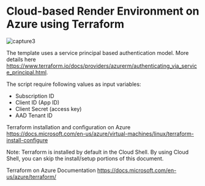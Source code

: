 # Cloud-based Render Environment on Azure using Terraform
![capture3](https://user-images.githubusercontent.com/15788466/39260603-d8d192ae-486e-11e8-9759-c7793bd4be02.PNG)

The template uses a service principal based authentication model. More details here https://www.terraform.io/docs/providers/azurerm/authenticating_via_service_principal.html. 

The script require following values as input variables:
- Subscription ID
- Client ID (App ID)
- Client Secret (access key)
- AAD Tenant ID 

Terraform installation and configuration on Azure
https://docs.microsoft.com/en-us/azure/virtual-machines/linux/terraform-install-configure

Note: Terraform is installed by default in the Cloud Shell. By using Cloud Shell, you can skip the install/setup portions of this document.

Terraform on Azure Documentation
https://docs.microsoft.com/en-us/azure/terraform/

